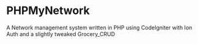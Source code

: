 # PHPMyNetwork
A Network management system written in PHP using CodeIgniter with Ion Auth and a slightly tweaked Grocery_CRUD
